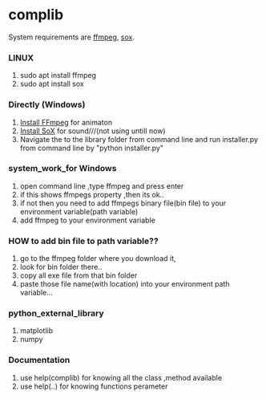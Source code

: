 # complib
System requirements are [ffmpeg](https://www.ffmpeg.org), [sox](http://sox.sourceforge.net).

### LINUX
1. sudo apt install ffmpeg
2. sudo apt install sox

### Directly (Windows)
1. [Install FFmpeg](https://www.wikihow.com/Install-FFmpeg-on-Windows) for animaton
2. [Install SoX](https://sourceforge.net/projects/sox/files/sox/) for sound///(not using untill now)
3. Navigate the to the library folder from command line and run installer.py from command line by "python installer.py"

### system_work_for Windows
1. open command line ,type ffmpeg and press enter
2. if this shows ffmpegs property ,then its ok..
3. if not then you need to add ffmpegs binary file(bin file) to your environment variable(path variable)
4. add ffmpeg to your environment variable

### HOW to add bin file to path variable??

1. go to the ffmpeg folder where you download it,
2. look for bin folder there..
3. copy all exe file from that bin folder
4. paste those file name(with location) into your environment path variable...

### python_external_library
1. matplotlib
2. numpy 

### Documentation
1. use help(complib) for knowing all the class ,method available
2. use help(<module>.<class>.<function>) for knowing functions perameter

